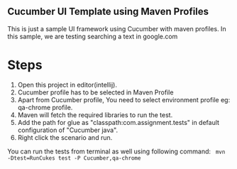  ## Cucumber UI Template using Maven Profiles
 This is just a sample UI framework using Cucumber with maven profiles. In this sample, we are testing searching a text in google.com
 
 # Steps
 1. Open this project in editor(intellij).
 2. Cucumber profile has to be selected in Maven Profile
 3. Apart from Cucumber profile, You need to select environment profile eg: qa-chrome profile.
 4. Maven will fetch the required libraries to run the test.
 5. Add the path for glue as "classpath:com.assignment.tests" in default configuration of "Cucumber java".
 6. Right click the scenario and run.
 
 You can run the tests from terminal as well using following command:
 ` mvn -Dtest=RunCukes test -P Cucumber,qa-chrome`
 
 
 
